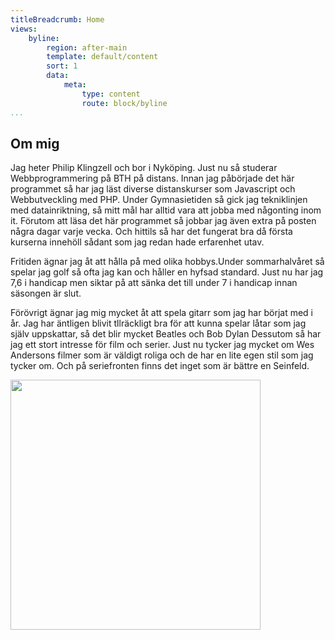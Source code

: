 ```yaml
---
titleBreadcrumb: Home
views:
    byline:
        region: after-main
        template: default/content
        sort: 1
        data:
            meta:
                type: content
                route: block/byline
...
```

Om mig
---------------
Jag heter Philip Klingzell och bor i Nyköping. Just nu så studerar Webbprogrammering på BTH på distans. Innan jag påbörjade det här programmet så har jag läst diverse distanskurser som Javascript och Webbutveckling med PHP.
Under Gymnasietiden så gick jag tekniklinjen med datainriktning, så mitt mål har alltid vara att jobba med någonting inom it.
Förutom att läsa det här programmet så jobbar jag även extra på posten några dagar varje vecka. Och hittils så har det fungerat bra då första kurserna innehöll sådant som jag redan hade erfarenhet utav.


Fritiden ägnar jag åt att hålla på med olika hobbys.Under sommarhalvåret så spelar jag golf så ofta jag kan och håller en hyfsad standard.
Just nu har jag 7,6 i handicap men siktar på att sänka det till under 7 i handicap innan säsongen är
slut.

Förövrigt ägnar jag mig mycket åt att spela gitarr som jag har börjat med i år.
Jag har äntligen blivit tllräckligt bra för att kunna spelar låtar som jag själv uppskattar, så det blir mycket Beatles och Bob Dylan
Dessutom så har jag ett stort intresse för film och serier. Just nu tycker jag mycket om Wes Andersons filmer som är väldigt roliga och de har en lite egen stil som jag tycker om.
Och på seriefronten finns det inget som är bättre en Seinfeld.

<!--![Golfbana](img/Golfbana.JPG "Ombergs GK")!-->
<img src="img/Golfbana.JPG" width="400px" height="400px" class="golfImage" />
